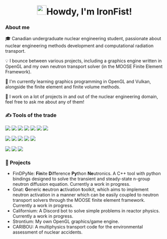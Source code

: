 <h1 align="center"><img src="https://cdn.discordapp.com/attachments/384488503158767627/844952233745186826/Hi.gif" width="30px">Howdy, I'm IronFist!</h1>

### About me
🎓 Canadian undergraduate nuclear engineering student, passionate about nuclear engineering methods development and computational radiation transport.

💡 I bounce between various projects, including a graphics engine written in OpenGL and my own neutron transport solver (in the MOOSE Finite Element Framework).

🌱 I'm currently learning graphics programming in OpenGL and Vulkan, alongside the finite element and finite volume methods.

🔭 I work on a lot of projects in and out of the nuclear engineering domain, feel free to ask me about any of them!

### ✍️ Tools of the trade
<img src="https://img.shields.io/badge/Python-white.svg?&style=flat-square&logo=python&logoColor=3776AB"> <img src="https://img.shields.io/badge/Matlab-white.svg?&style=flat-square&logo=Mathworks&logoColor=orange"> <img src="https://img.shields.io/badge/C++-white.svg?&style=flat-square&logo=c%2B%2B&logoColor=00599C"> <img src="https://img.shields.io/badge/Java-white.svg?&style=flat-square&logo=java&logoColor=orange"> <img src="https://img.shields.io/badge/Fortran-white.svg?&style=flat-square&logo=fortran&logoColor=purple"> <img src="https://img.shields.io/badge/OpenGL-white.svg?&style=flat-square&logo=opengl&logoColor=orange"> <img src="https://img.shields.io/badge/Vulkan-white.svg?&style=flat-square&logo=vulkan&logoColor=red">

<img src="https://img.shields.io/badge/Atom-white.svg?&style=flat-square&logo=atom&logoColor=66595C"> <img src="https://img.shields.io/badge/IDEA-white.svg?&style=flat-square&logo=intellij-idea&logoColor=purple"> <img src="https://img.shields.io/badge/PyCharm-white.svg?&style=flat-square&logo=pycharm&logoColor=1bd88b">
 <img src="https://img.shields.io/badge/CLion-white.svg?&style=flat-square&logo=clion&logoColor=black"> <img src="https://img.shields.io/badge/Visual_Studio-white.svg?&style=flat-square&logo=visual-studio&logoColor=5C2D91">
 
<img src="https://img.shields.io/badge/Windows_10-white.svg?&style=flat-square&logo=windows&logoColor=0078D6"> <img src="https://img.shields.io/badge/Linux-white.svg?&style=flat-square&logo=linux&logoColor=black"> <img src="https://img.shields.io/badge/Ubuntu-white.svg?&style=flat-square&logo=ubuntu&logoColor=E95420"> 
 
### 🔭 Projects
- FinDPyNe: **Fin**ite **D**ifference **Py**thon **Ne**utronics. A C++ tool with python bindings designed to solve the transient and steady-state n-group neutron diffusion equation. Currently a work in progress.
- Gnat: **G**eneric **n**eutron **a**ctivation **t**oolkit, which aims to implement neutron activation in a manner which can be easily coupled to neutron transport solvers through the MOOSE finite element framework. Currently a work in progress.
- Californium: A Discord bot to solve simple problems in reactor physics. Currently a work in progress.
- Strontium: My own OpenGL graphics/game engine. 
- CARIBOU: A multiphysics transport code for the environmental assessment of nuclear accidents.
